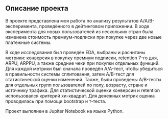 ## Описание проекта
В проекте представлена моя работа по анализу результатов A/A/B-эксперимента, проведённого в дейтинговом приложении.
В ходе эксперимента для новых пользователей из нескольких стран была изменена стоимость премиум-подписки при покупке через две новые платежные системы.

В ходе исследования был проведён EDA, выбраны и расчитаны метрики: конверсия в покупку премиум подписки, retention 7-го дня, ARPU, ARPPU, а также средние чеки при покупки отдельных функций. Для каждой метрики был сначала проведён A/A-тест, чтобы убедиться в правильности системы сплитования, затем A/B-тест для статистической оценки изменений. Также, были проведены A/B-тесты для отдельных групп пользователей по полу, возрасту, стране и источнику трафика. 
Для статистической оценки конверсии и retention использовался критерий хи-квадрат. Для денежных метрик оценка проводилась при помощи bootstrap и т-теста.

Проект выполнен в Jupiter Notebook на языке Python.
